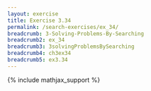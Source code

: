 ```yaml
---
layout: exercise
title: Exercise 3.34
permalink: /search-exercises/ex_34/
breadcrumb: 3-Solving-Problems-By-Searching
breadcrumb2: ex_34
breadcrumb3: 3solvingProblemsBySearching
breadcrumb4: ch3ex34
breadcrumb5: ex3.34
---
```


{% include mathjax_support %}

